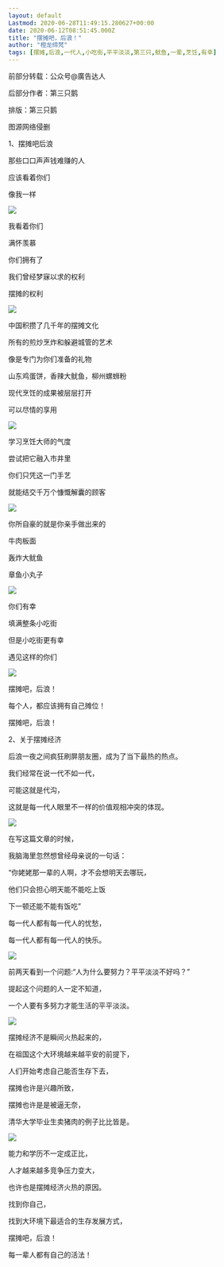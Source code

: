 ```yaml
---
layout: default
Lastmod: 2020-06-28T11:49:15.280627+00:00
date: 2020-06-12T08:51:45.000Z
title: "摆摊吧，后浪！"
author: "橙龙缔梵"
tags: [摆摊,后浪,一代人,小吃街,平平淡淡,第三只,鱿鱼,一辈,烹饪,有幸]
---
```


前部分转载：公众号@廣告达人

后部分作者：第三只鹅

排版：第三只鹅

图源网络侵删

1、摆摊吧后浪

那些口口声声钱难赚的人

应该看着你们

像我一样

![](https://images.weserv.nl/?url=//inews.gtimg.com/newsapp_bt/0/11923251266/641)

我看着你们

满怀羡慕

你们拥有了

我们曾经梦寐以求的权利

摆摊的权利

![](https://images.weserv.nl/?url=//inews.gtimg.com/newsapp_bt/0/11923253255/641)

中国积攒了几千年的摆摊文化

所有的煎炒烹炸和躲避城管的艺术

像是专门为你们准备的礼物

山东鸡蛋饼，香辣大鱿鱼，柳州螺蛳粉

现代烹饪的成果被层层打开

可以尽情的享用

![](https://images.weserv.nl/?url=//inews.gtimg.com/newsapp_bt/0/11923255638/641)

学习烹饪大师的气度

尝试把它融入市井里

你们只凭这一门手艺

就能结交千万个慷慨解囊的顾客

![](https://images.weserv.nl/?url=//inews.gtimg.com/newsapp_bt/0/11923257972/641)

你所自豪的就是你亲手做出来的

牛肉板面

轰炸大鱿鱼

章鱼小丸子

![](https://images.weserv.nl/?url=//inews.gtimg.com/newsapp_bt/0/11923260035/641)

你们有幸

填满整条小吃街

但是小吃街更有幸

遇见这样的你们

![](https://images.weserv.nl/?url=//inews.gtimg.com/newsapp_bt/0/11923261477/641)

摆摊吧，后浪！

每个人，都应该拥有自己摊位！

摆摊吧，后浪！

2、关于摆摊经济

后浪一夜之间疯狂刷屏朋友圈，成为了当下最热的热点。

我们经常在说一代不如一代，

可能这就是代沟，

这就是每一代人眼里不一样的价值观相冲突的体现。

![](https://images.weserv.nl/?url=//inews.gtimg.com/newsapp_bt/0/11923263559/641)

在写这篇文章的时候，

我脑海里忽然想曾经母亲说的一句话：

“你姥姥那一辈的人啊，才不会想明天去哪玩，

他们只会担心明天能不能吃上饭

下一顿还能不能有饭吃”

每一代人都有每一代人的忧愁，

每一代人都有每一代人的快乐。

![](https://images.weserv.nl/?url=//inews.gtimg.com/newsapp_bt/0/11923265704/641)

前两天看到一个问题:“人为什么要努力？平平淡淡不好吗？”

提起这个问题的人一定不知道，

一个人要有多努力才能生活的平平淡淡。

![](https://images.weserv.nl/?url=//inews.gtimg.com/newsapp_bt/0/11923267082/641)

摆摊经济不是瞬间火热起来的，

在祖国这个大环境越来越平安的前提下，

人们开始考虑自己能否生存下去，

摆摊也许是兴趣所致，

摆摊也许是是被逼无奈，

清华大学毕业生卖猪肉的例子比比皆是。

![](https://images.weserv.nl/?url=//inews.gtimg.com/newsapp_bt/0/11923268703/641)

能力和学历不一定成正比，

人才越来越多竞争压力变大，

也许也是摆摊经济火热的原因。

找到你自己，

找到大环境下最适合的生存发展方式，

摆摊吧，后浪！

每一辈人都有自己的活法！

